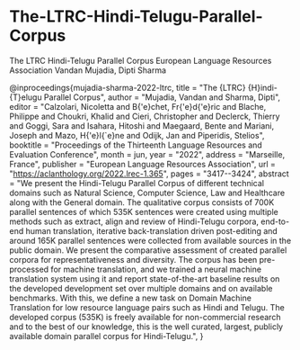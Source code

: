 # The-LTRC-Hindi-Telugu-Parallel-Corpus


The LTRC Hindi-Telugu Parallel Corpus
European Language Resources Association
Vandan Mujadia, Dipti Sharma




@inproceedings{mujadia-sharma-2022-ltrc,
    title = "The {LTRC} {H}indi-{T}elugu Parallel Corpus",
    author = "Mujadia, Vandan  and
      Sharma, Dipti",
    editor = "Calzolari, Nicoletta  and
      B{\'e}chet, Fr{\'e}d{\'e}ric  and
      Blache, Philippe  and
      Choukri, Khalid  and
      Cieri, Christopher  and
      Declerck, Thierry  and
      Goggi, Sara  and
      Isahara, Hitoshi  and
      Maegaard, Bente  and
      Mariani, Joseph  and
      Mazo, H{\'e}l{\`e}ne  and
      Odijk, Jan  and
      Piperidis, Stelios",
    booktitle = "Proceedings of the Thirteenth Language Resources and Evaluation Conference",
    month = jun,
    year = "2022",
    address = "Marseille, France",
    publisher = "European Language Resources Association",
    url = "https://aclanthology.org/2022.lrec-1.365",
    pages = "3417--3424",
    abstract = "We present the Hindi-Telugu Parallel Corpus of different technical domains such as Natural Science, Computer Science, Law and Healthcare along with the General domain. The qualitative corpus consists of 700K parallel sentences of which 535K sentences were created using multiple methods such as extract, align and review of Hindi-Telugu corpora, end-to-end human translation, iterative back-translation driven post-editing and around 165K parallel sentences were collected from available sources in the public domain. We present the comparative assessment of created parallel corpora for representativeness and diversity. The corpus has been pre-processed for machine translation, and we trained a neural machine translation system using it and report state-of-the-art baseline results on the developed development set over multiple domains and on available benchmarks. With this, we define a new task on Domain Machine Translation for low resource language pairs such as Hindi and Telugu. The developed corpus (535K) is freely available for non-commercial research and to the best of our knowledge, this is the well curated, largest, publicly available domain parallel corpus for Hindi-Telugu.",
}
